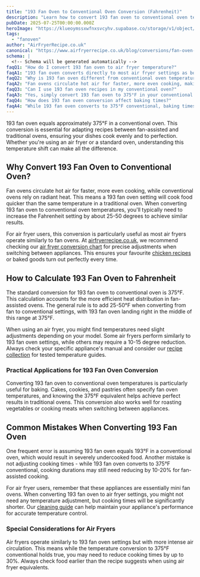 ```yaml
---
title: "193 Fan Oven to Conventional Oven Conversion (Fahrenheit)"
description: "Learn how to convert 193 fan oven to conventional oven temperatures quickly and accurately for perfect baking results every time."
pubDate: 2025-07-25T00:00:00.000Z
heroImage: "https://klueoymssxwfnxsvcyhv.supabase.co/storage/v1/object/public/Shmucket/193-fan-oven-to-conventional-oven-conversion-fahrenheit.png"
tags:
  - "fanoven"
author: "AirFryerRecipe.co.uk"
canonical: "https://www.airfryerrecipe.co.uk/blog/conversions/fan-oven-to-fahrenheit/193-fan-oven-to-conventional-oven-conversion-fahrenheit"
schema: |
  <!-- Schema will be generated automatically -->
faqQ1: "How do I convert 193 fan oven to air fryer temperature?"
faqA1: "193 fan oven converts directly to most air fryer settings as both use fan-assisted cooking. You typically won't need temperature adjustment, but reduce cooking times by 20-30% compared to conventional oven recipes."
faqQ2: "Why is 193 fan oven different from conventional oven temperature?"
faqA2: "Fan ovens circulate hot air for faster, more even cooking, making them more efficient than conventional ovens. The 193 fan oven to conventional oven conversion accounts for this difference by increasing the temperature to 375°F for equivalent results."
faqQ3: "Can I use 193 fan oven recipes in my conventional oven?"
faqA3: "Yes, simply convert 193 fan oven to 375°F in your conventional oven. You may need to increase cooking time by 10-20% and consider rotating dishes for even cooking since conventional ovens lack the fan's air circulation."
faqQ4: "How does 193 fan oven conversion affect baking times?"
faqA4: "While 193 fan oven converts to 375°F conventional, baking times will be longer in conventional ovens. Start checking 10-15 minutes before the fan oven recipe suggests, as fan-assisted cooking typically reduces cooking times by 10-20%."
---
```

<p>193 fan oven equals approximately 375°F in a conventional oven. This conversion is essential for adapting recipes between fan-assisted and traditional ovens, ensuring your dishes cook evenly and to perfection. Whether you're using an air fryer or a standard oven, understanding this temperature shift can make all the difference.</p>

<h2>Why Convert 193 Fan Oven to Conventional Oven?</h2>
<p>Fan ovens circulate hot air for faster, more even cooking, while conventional ovens rely on radiant heat. This means a 193 fan oven setting will cook food quicker than the same temperature in a traditional oven. When converting 193 fan oven to conventional oven temperatures, you'll typically need to increase the Fahrenheit setting by about 25-50 degrees to achieve similar results.</p>
<p>For air fryer users, this conversion is particularly useful as most air fryers operate similarly to fan ovens. At <a href=https://www.airfryerrecipe.co.uk>airfryerrecipe.co.uk</a>, we recommend checking our <a href=https://www.airfryerrecipe.co.uk/air-fryer-conversion-chart>air fryer conversion chart</a> for precise adjustments when switching between appliances. This ensures your favourite <a href=https://www.airfryerrecipe.co.uk/recipe-category/chicken>chicken recipes</a> or baked goods turn out perfectly every time.</p>

<h2>How to Calculate 193 Fan Oven to Fahrenheit</h2>
<p>The standard conversion for 193 fan oven to conventional oven is 375°F. This calculation accounts for the more efficient heat distribution in fan-assisted ovens. The general rule is to add 25-50°F when converting from fan to conventional settings, with 193 fan oven landing right in the middle of this range at 375°F.</p>
<p>When using an air fryer, you might find temperatures need slight adjustments depending on your model. Some air fryers perform similarly to 193 fan oven settings, while others may require a 10-15 degree reduction. Always check your specific appliance's manual and consider our <a href=https://www.airfryerrecipe.co.uk/recipes>recipe collection</a> for tested temperature guides.</p>

<h3>Practical Applications for 193 Fan Oven Conversion</h3>
<p>Converting 193 fan oven to conventional oven temperatures is particularly useful for baking. Cakes, cookies, and pastries often specify fan oven temperatures, and knowing the 375°F equivalent helps achieve perfect results in traditional ovens. This conversion also works well for roasting vegetables or cooking meats when switching between appliances.</p>

<h2>Common Mistakes When Converting 193 Fan Oven</h2>
<p>One frequent error is assuming 193 fan oven equals 193°F in a conventional oven, which would result in severely undercooked food. Another mistake is not adjusting cooking times - while 193 fan oven converts to 375°F conventional, cooking durations may still need reducing by 10-20% for fan-assisted cooking.</p>
<p>For air fryer users, remember that these appliances are essentially mini fan ovens. When converting 193 fan oven to air fryer settings, you might not need any temperature adjustment, but cooking times will be significantly shorter. Our <a href=https://www.airfryerrecipe.co.uk/air-fryer-cleaner>cleaning guide</a> can help maintain your appliance's performance for accurate temperature control.</p>

<h3>Special Considerations for Air Fryers</h3>
<p>Air fryers operate similarly to 193 fan oven settings but with more intense air circulation. This means while the temperature conversion to 375°F conventional holds true, you may need to reduce cooking times by up to 30%. Always check food earlier than the recipe suggests when using air fryer equivalents.</p>

